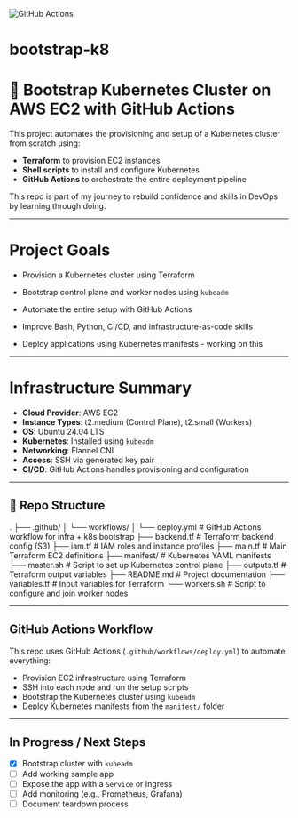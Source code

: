 ![GitHub Actions](https://github.com/olusholapacheco/bootstrap-k8/actions/workflows/deploy.yml/badge.svg)
# bootstrap-k8

# 🚀 Bootstrap Kubernetes Cluster on AWS EC2 with GitHub Actions

This project automates the provisioning and setup of a Kubernetes cluster from scratch using:
- **Terraform** to provision EC2 instances
- **Shell scripts** to install and configure Kubernetes
- **GitHub Actions** to orchestrate the entire deployment pipeline

This repo is part of my journey to rebuild confidence and skills in DevOps by learning through doing.

---

# Project Goals

- Provision a Kubernetes cluster using Terraform
- Bootstrap control plane and worker nodes using `kubeadm`
- Automate the entire setup with GitHub Actions
- Improve Bash, Python, CI/CD, and infrastructure-as-code skills

- Deploy applications using Kubernetes manifests - working on this

---

# Infrastructure Summary

- **Cloud Provider**: AWS EC2
- **Instance Types**: t2.medium (Control Plane), t2.small (Workers)
- **OS**: Ubuntu 24.04 LTS
- **Kubernetes**: Installed using `kubeadm`
- **Networking**: Flannel CNI
- **Access**: SSH via generated key pair
- **CI/CD**: GitHub Actions handles provisioning and configuration

---

## 📁 Repo Structure
.
├── .github/
│   └── workflows/
│       └── deploy.yml         # GitHub Actions workflow for infra + k8s bootstrap
├── backend.tf                 # Terraform backend config (S3)
├── iam.tf                     # IAM roles and instance profiles
├── main.tf                    # Main Terraform EC2 definitions
├── manifest/                  # Kubernetes YAML manifests 
├── master.sh                  # Script to set up Kubernetes control plane
├── outputs.tf                 # Terraform output variables
├── README.md                  # Project documentation
├── variables.tf               # Input variables for Terraform
└── workers.sh                 # Script to configure and join worker nodes



---

##  GitHub Actions Workflow

This repo uses GitHub Actions (`.github/workflows/deploy.yml`) to automate everything:

-  Provision EC2 infrastructure using Terraform  
-  SSH into each node and run the setup scripts  
-  Bootstrap the Kubernetes cluster using `kubeadm`  
-  Deploy Kubernetes manifests from the `manifest/` folder

---

## In Progress / Next Steps

- [x] Bootstrap cluster with `kubeadm`
- [ ] Add working sample app 
- [ ] Expose the app with a `Service` or Ingress
- [ ] Add monitoring (e.g., Prometheus, Grafana)
- [ ] Document teardown process
